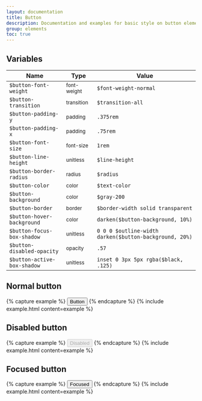 ```yaml
---
layout: documentation
title: Button
description: Documentation and examples for basic style on button element.
group: elements
toc: true
---
```



## Variables

| Name  | Type  | Value |
| ----- | ----- | ----- |
| `$button-font-weight` | <small>font-weight</small> | `$font-weight-normal` |
| `$button-transition` | <small>transition</small> | `$transition-all` |
| `$button-padding-y` | <small>padding</small> |  `.375rem` |
| `$button-padding-x` | <small>padding</small> | `.75rem` |
| `$button-font-size` | <small>font-size</small> |   `1rem` |
| `$button-line-height` | <small>unitless</small> | `$line-height` |
| `$button-border-radius` | <small>radius</small> | `$radius` |
| `$button-color` | <small>color</small> | <span class="small-box" style="background:#343a40"></span> `$text-color` |
| `$button-background` | <small>color</small> | <span class="small-box" style="background:#e9ecef"></span> `$gray-200` |
| `$button-border` | <small>border</small> | `$border-width solid transparent` |
| `$button-hover-background` | <small>color</small> | <span class="small-box" style="background:#cbd3da"></span> `darken($button-background, 10%)` |
| `$button-focus-box-shadow` | <small>unitless</small> | `0 0 0 $outline-width darken($button-background, 20%)` |
| `$button-disabled-opacity` | <small>opacity</small> | `.57` |
| `$button-active-box-shadow` | <small>unitless</small> | `inset 0 3px 5px rgba($black, .125)` |


## Normal button

{% capture example %}
<button type="button">Button</button>
{% endcapture %}
{% include example.html content=example %}


## Disabled button

{% capture example %}
<button type="button" disabled>Disabled</button>
{% endcapture %}
{% include example.html content=example %}


## Focused button

{% capture example %}
<button class="focus" type="button">Focused</button>
{% endcapture %}
{% include example.html content=example %}